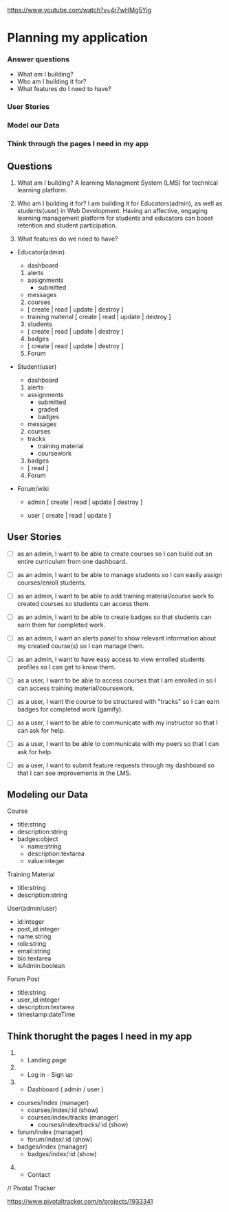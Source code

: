 
https://www.youtube.com/watch?v=4r7wHMg5Yjg

# Planning my application

### Answer questions

 - What am I building?
 - Who am I building it for?
 - What features do I need to have?

### User Stories
### Model our Data
### Think through the pages I need in my app

## Questions

1. What am I building? A learning Managment System (LMS) for technical learning platform.

2. Who am I building it for? I am building it for Educators(admin), as well as students(user) in Web Development. Having an affective, engaging learning management platform for students and educators can boost retention and student participation.

3. What features do we need to have?

- Educator(admin)
  - dashboard
   1. alerts
     - assignments
       - submitted
     - messages
   2. courses
     - [ create | read | update | destroy ]
     - training material
       [ create | read | update | destroy ]
   3. students
     - [ create | read | update | destroy ]
   4. badges
     - [ create | read | update | destroy ]
   5. Forum
     
- Student(user)
  - dashboard
   1. alerts
     - assignments
       - submitted
       - graded
       - badges
     - messages
   2. courses
     - tracks
       - training material 
       - coursework
   3. badges
     - [ read ]
   4. Forum

- Forum/wiki
   - admin [ create | read | update | destroy ]
   
   - user [ create | read | update ]
## User Stories

 - [ ] as an admin, I want to be able to create courses so I can build out an entire curriculum from one dashboard.
 
 - [ ] as an admin, I want to be able to manage students so I can easily assign courses/enroll students.
 
 - [ ] as an admin, I want to be able to add training material/course work to created courses so students can access them.
 
 - [ ] as an admin, I want to be able to create badges so that students can earn them for completed work.
 
 - [ ] as an admin, I want an alerts panel to show relevant information about my created course(s) so I can manage them.
 
 - [ ] as an admin, I want to have easy access to view enrolled students profiles so I can get to know them.
 
 - [ ] as a user, I want to be able to access courses that I am enrolled in so I can access training material/coursework.
 
 - [ ] as a user, I want the course to be structured with "tracks" so I can earn badges for completed work (gamify).
 
 - [ ] as a user, I want to be able to communicate with my instructor so that I can ask for help.
 
 - [ ] as a user, I want to be able to communicate with my peers so that I can ask for help.
 
 - [ ] as a user, I want to submit feature requests through my dashboard so that I can see improvements in the LMS.

## Modeling our Data

Course
 - title:string
 - description:string
 - badges:object
   - name:string
   - description:textarea
   - value:integer

Training Material
 - title:string
 - description:string
 
User(admin/user)
 - id:integer
 - post_id:integer
 - name:string
 - role:string
 - email:string
 - bio:textarea
 - isAdmin:boolean

Forum Post
 - title:string
 - user_id:integer
 - description:textarea
 - timestamp:dateTime
 
## Think thorught the pages I need in my app

1. - Landing page
2. - Log in - Sign up
3. - Dashboard ( admin / user )
  - courses/index (manager) 
    - courses/index/:id (show)
    - courses/index/tracks (manager)
      - courses/index/tracks/:id (show)
  - forum/index (manager)
    - forum/index/:id (show)
  - badges/index (manager)
    - badges/index/:id (show)
4. - Contact

// Pivotal Tracker

https://www.pivotaltracker.com/n/projects/1933341
